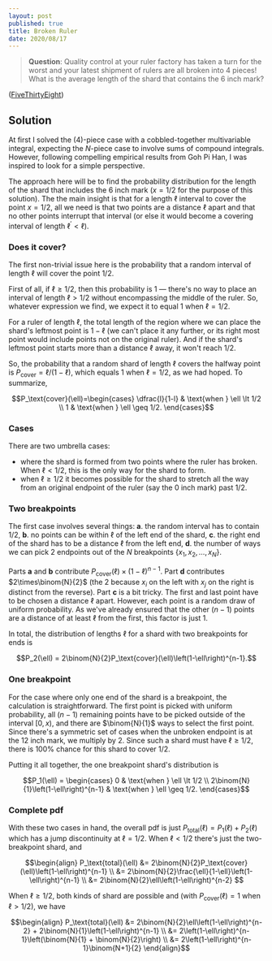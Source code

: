 ```yaml
---
layout: post
published: true
title: Broken Ruler
date: 2020/08/17
---
```


>**Question**: Quality control at your ruler factory has taken a turn for the worst and your latest shipment of rulers are all broken into 4 pieces! What is the average length of the shard that contains the $\text{6 inch}$ mark?

<!--more-->

([FiveThirtyEight](https://fivethirtyeight.com/features/are-you-hip-enough-to-be-square/amp/?__twitter_impression=true))

## Solution

At first I solved the \(4\)-piece case with a cobbled-together multivariable integral, expecting the $N$-piece case to involve sums of compound integrals. However, following compelling empirical results from Goh Pi Han, I was inspired to look for a simple perspective.

The approach here will be to find the probability distribution for the length of the shard that includes the $\text{6 inch}$ mark ($x=1/2$ for the purpose of this solution). The the main insight is that for a length $\ell$ interval to cover the point $x = 1/2,$ all we need is that two points are a distance $\ell$ apart and that no other points interrupt that interval (or else it would become a covering interval of length $\ell^\prime < \ell$).

### Does it cover?

The first non-trivial issue here is the probability that a random interval of length $\ell$ will cover the point $1/2.$ 

First of all, if $\ell \geq 1/2,$ then this probability is $1$ — there's no way to place an interval of length $\ell > 1/2$ without encompassing the middle of the ruler. So, whatever expression we find, we expect it to equal $1$ when $\ell = 1/2.$

For a ruler of length $\ell,$ the total length of the region where we can place the shard's leftmost point is $1-\ell$ (we can't place it any further, or its right most point would include points not on the original ruler). And if the shard's leftmost point starts more than a distance $\ell$ away, it won't reach $1/2.$ 

So, the probability that a random shard of length $\ell$ covers the halfway point is $P_\text{cover} = \ell/(1-\ell),$ which equals $1$ when $\ell = 1/2,$ as we had hoped. To summarize,

$$P_\text{cover}(\ell)=\begin{cases}
\dfrac{l}{1-l} & \text{when } \ell \lt 1/2 \\
1 & \text{when } \ell \geq 1/2.
\end{cases}$$

### Cases

There are two umbrella cases:

- where the shard is formed from two points where the ruler has broken. When $\ell < 1/2$, this is the only way for the shard to form. 
- when $\ell \geq 1/2$ it becomes possible for the shard to stretch all the way from an original endpoint of the ruler (say the $0\text{ inch}$ mark) past $1/2.$ 

### Two breakpoints

The first case involves several things: **a**. the random interval has to contain $1/2,$ **b**. no points can be within $\ell$ of the left end of the shard, **c**. the right end of the shard has to be a distance $\ell$ from the left end, **d**. the number of ways we can pick $2$ endpoints out of the $N$ breakpoints $\{x_1,x_2,\ldots,x_N\}.$

Parts **a** and **b** contribute $P_\text{cover}(\ell)\times \left(1-\ell\right)^{n-1}.$ Part **d** contributes $2\times\binom{N}{2}$ (the $2$ because $x_i$ on the left with $x_j$ on the right is distinct from the reverse). Part **c** is a bit tricky. The first and last point have to be chosen a distance $\ell$ apart. However, each point is a random draw of uniform probability. As we've already ensured that the other $\left(n-1\right)$ points are a distance of at least $\ell$ from the first, this factor is just $1.$

In total, the distribution of lengths $\ell$ for a shard with two breakpoints for ends is 

$$P_2(\ell) = 2\binom{N}{2}P_\text{cover}(\ell)\left(1-\ell\right)^{n-1}.$$

### One breakpoint

For the case where only one end of the shard is a breakpoint, the calculation is straightforward. The first point is picked with uniform probability, all $\left(n-1\right)$ remaining points have to be picked outside of the interval $\left[0,x\right),$ and there are $\binom{N}{1}$ ways to select the first point. Since there's a symmetric set of cases when the unbroken endpoint is at the $\text{12 inch}$ mark, we multiply by $2$. Since such a shard must have $\ell\geq 1/2$, there is $100\%$ chance for this shard to cover $1/2.$ 

Putting it all together, the one breakpoint shard's distribution is 

$$P_1(\ell) = 
\begin{cases}
0 & \text{when } \ell \lt 1/2 \\
2\binom{N}{1}\left(1-\ell\right)^{n-1} & \text{when } \ell \geq 1/2.
\end{cases}$$

### Complete pdf

With these two cases in hand, the overall pdf is just $P_\text{total}(\ell) = P_1(\ell) + P_2(\ell)$ which has a jump discontinuity at $\ell=1/2$. When $\ell<1/2$ there's just the two-breakpoint shard, and

$$\begin{align}
P_\text{total}(\ell) &= 2\binom{N}{2}P_\text{cover}(\ell)\left(1-\ell\right)^{n-1} \\
&= 2\binom{N}{2}\frac{\ell}{1-\ell}\left(1-\ell\right)^{n-1} \\
&= 2\binom{N}{2}\ell\left(1-\ell\right)^{n-2}
$$

When $\ell \geq 1/2,$ both kinds of shard are possible and (with $P_\text{cover}(\ell) = 1$ when $\ell > 1/2$), we have

$$\begin{align}
P_\text{total}(\ell) &= 2\binom{N}{2}\ell\left(1-\ell\right)^{n-2} + 2\binom{N}{1}\left(1-\ell\right)^{n-1} \\
&= 2\left(1-\ell\right)^{n-1}\left(\binom{N}{1} + \binom{N}{2}\right) \\
&= 2\left(1-\ell\right)^{n-1}\binom{N+1}{2}
\end{align}$$

<br>
